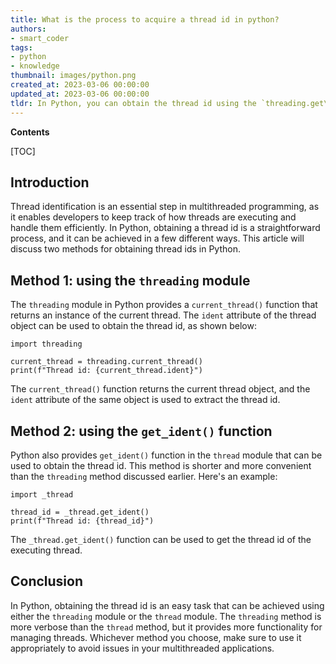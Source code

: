```yaml
---
title: What is the process to acquire a thread id in python?
authors:
- smart_coder
tags:
- python
- knowledge
thumbnail: images/python.png
created_at: 2023-03-06 00:00:00
updated_at: 2023-03-06 00:00:00
tldr: In Python, you can obtain the thread id using the `threading.get\_ident()` function.
---
```


**Contents**

[TOC]

## Introduction
Thread identification is an essential step in multithreaded programming, as it enables developers to keep track of how threads are executing and handle them efficiently. In Python, obtaining a thread id is a straightforward process, and it can be achieved in a few different ways. This article will discuss two methods for obtaining thread ids in Python.

## Method 1: using the `threading` module

The `threading` module in Python provides a `current_thread()` function that returns an instance of the current thread. The `ident` attribute of the thread object can be used to obtain the thread id, as shown below:

```
import threading
    
current_thread = threading.current_thread()
print(f"Thread id: {current_thread.ident}")
```

The `current_thread()` function returns the current thread object, and the `ident` attribute of the same object is used to extract the thread id.

## Method 2: using the `get_ident()` function

Python also provides `get_ident()` function in the `thread` module that can be used to obtain the thread id. This method is shorter and more convenient than the `threading` method discussed earlier. Here's an example:

```
import _thread
    
thread_id = _thread.get_ident()
print(f"Thread id: {thread_id}")
```

The `_thread.get_ident()` function can be used to get the thread id of the executing thread.

## Conclusion
In Python, obtaining the thread id is an easy task that can be achieved using either the `threading` module or the `thread` module. The `threading` method is more verbose than the `thread` method, but it provides more functionality for managing threads. Whichever method you choose, make sure to use it appropriately to avoid issues in your multithreaded applications.
